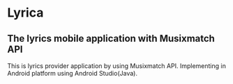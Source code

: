 # Lyrica
The lyrics mobile application with Musixmatch API
---

This is lyrics provider application by using Musixmatch API. Implementing in Android platform using Android Studio(Java).
